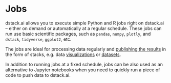 # Jobs

dstack.ai allows you to execute simple Python and R jobs right on dstack.ai – either on demand or automatically at a regular schedule. These jobs can run use basic scientific packages, such as `pandas`, `numpy`, `plotly`, and `dstack`, `tidyverse`, `ggplot2`, etc.

The jobs are ideal for processing data regularly and [publishing the results](../open-source/pushing-visualizations.md) in the form of stacks, e.g. data [visualizations](../open-source/pushing-visualizations.md#pushing-static-visualizations-or-datasets) or [datasets](../open-source/datasets.md).

In addition to running jobs at a fixed schedule, jobs can be also used as an alternative to Jupyter notebooks when you need to quickly run a piece of code to push data to dstack.ai.

